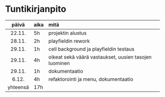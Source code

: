 # Tuntikirjanpito

| päivä | aika | mitä |
| :----:|:-----| :-----|
| 22.11. | 5h    | projektin alustus |
| 28.11. | 2h    | playfieldin rework |
| 29.11. | 1h    | cell background ja playfieldin testaus |
| 29.11. | 4h    | oikeat sekä väärä vastaukset, uusien tasojen luominen |
| 29.11. | 1h    | dokumentaatio |
| 6.12. | 4h    | refaktorointi ja menu, dokumentaatio |
| yhteensä | 17h    |  |

